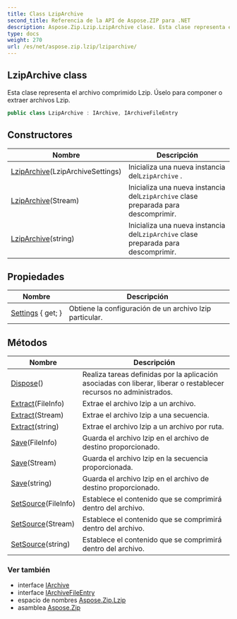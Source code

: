 ```yaml
---
title: Class LzipArchive
second_title: Referencia de la API de Aspose.ZIP para .NET
description: Aspose.Zip.Lzip.LzipArchive clase. Esta clase representa el archivo comprimido Lzip. Úselo para componer o extraer archivos Lzip.
type: docs
weight: 270
url: /es/net/aspose.zip.lzip/lziparchive/
---
```

## LzipArchive class

Esta clase representa el archivo comprimido Lzip. Úselo para componer o extraer archivos Lzip.

```csharp
public class LzipArchive : IArchive, IArchiveFileEntry
```

## Constructores

| Nombre | Descripción |
| --- | --- |
| [LzipArchive](lziparchive/#constructor)(LzipArchiveSettings) | Inicializa una nueva instancia del`LzipArchive` . |
| [LzipArchive](lziparchive/#constructor_1)(Stream) | Inicializa una nueva instancia del`LzipArchive` clase preparada para descomprimir. |
| [LzipArchive](lziparchive/#constructor_2)(string) | Inicializa una nueva instancia del`LzipArchive` clase preparada para descomprimir. |

## Propiedades

| Nombre | Descripción |
| --- | --- |
| [Settings](../../aspose.zip.lzip/lziparchive/settings/) { get; } | Obtiene la configuración de un archivo lzip particular. |

## Métodos

| Nombre | Descripción |
| --- | --- |
| [Dispose](../../aspose.zip.lzip/lziparchive/dispose/)() | Realiza tareas definidas por la aplicación asociadas con liberar, liberar o restablecer recursos no administrados. |
| [Extract](../../aspose.zip.lzip/lziparchive/extract/#extract)(FileInfo) | Extrae el archivo lzip a un archivo. |
| [Extract](../../aspose.zip.lzip/lziparchive/extract/#extract_1)(Stream) | Extrae el archivo lzip a una secuencia. |
| [Extract](../../aspose.zip.lzip/lziparchive/extract/#extract_2)(string) | Extrae el archivo lzip a un archivo por ruta. |
| [Save](../../aspose.zip.lzip/lziparchive/save/#save)(FileInfo) | Guarda el archivo lzip en el archivo de destino proporcionado. |
| [Save](../../aspose.zip.lzip/lziparchive/save/#save_1)(Stream) | Guarda el archivo lzip en la secuencia proporcionada. |
| [Save](../../aspose.zip.lzip/lziparchive/save/#save_2)(string) | Guarda el archivo lzip en el archivo de destino proporcionado. |
| [SetSource](../../aspose.zip.lzip/lziparchive/setsource/#setsource)(FileInfo) | Establece el contenido que se comprimirá dentro del archivo. |
| [SetSource](../../aspose.zip.lzip/lziparchive/setsource/#setsource_1)(Stream) | Establece el contenido que se comprimirá dentro del archivo. |
| [SetSource](../../aspose.zip.lzip/lziparchive/setsource/#setsource_2)(string) | Establece el contenido que se comprimirá dentro del archivo. |

### Ver también

* interface [IArchive](../../aspose.zip/iarchive/)
* interface [IArchiveFileEntry](../../aspose.zip/iarchivefileentry/)
* espacio de nombres [Aspose.Zip.Lzip](../../aspose.zip.lzip/)
* asamblea [Aspose.Zip](../../)


